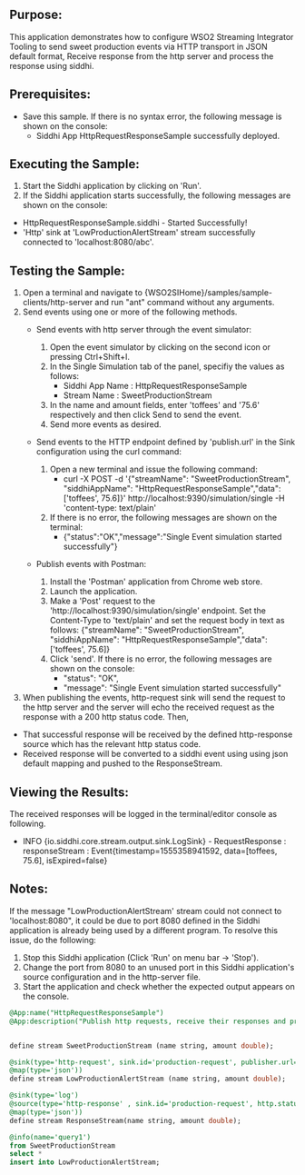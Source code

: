 
## Purpose:
This application demonstrates how to configure WSO2 Streaming Integrator Tooling to send sweet production events via HTTP transport in JSON default format, Receive response from the http server and process the response using siddhi.

## Prerequisites:
* Save this sample. If there is no syntax error, the following message is shown on the console:
    - Siddhi App HttpRequestResponseSample successfully deployed.

## Executing the Sample:
1) Start the Siddhi application by clicking on 'Run'.
2) If the Siddhi application starts successfully, the following messages are shown on the console:
* HttpRequestResponseSample.siddhi - Started Successfully!
* 'Http' sink at 'LowProductionAlertStream' stream successfully connected to 'localhost:8080/abc'.

## Testing the Sample:
1) Open a terminal and navigate to {WSO2SIHome}/samples/sample-clients/http-server and run "ant" command without any arguments.
2) Send events using one or more of the following methods.
    * Send events with http server through the event simulator:
        1) Open the event simulator by clicking on the second icon or pressing Ctrl+Shift+I.
	    2) In the Single Simulation tab of the panel, specifiy the values as follows:
            * Siddhi App Name  : HttpRequestResponseSample
            * Stream Name     : SweetProductionStream
        3) In the name and amount fields, enter 'toffees' and '75.6' respectively and then click Send to send the event.
        4) Send more events as desired.

    * Send events to the HTTP endpoint defined by 'publish.url' in the Sink configuration using the curl command:
        1) Open a new terminal and issue the following command:
            * curl -X POST -d '{"streamName": "SweetProductionStream", "siddhiAppName": "HttpRequestResponseSample","data": ['toffees', 75.6]}' http://localhost:9390/simulation/single -H 'content-type: text/plain'
        2) If there is no error, the following messages are shown on the terminal:
            *  {"status":"OK","message":"Single Event simulation started successfully"}

    * Publish events with Postman:
        1) Install the 'Postman' application from Chrome web store.
        2) Launch the application.
        3) Make a 'Post' request to the 'http://localhost:9390/simulation/single' endpoint. Set the Content-Type to 'text/plain' and set the request body in text as follows:
	{"streamName": "SweetProductionStream", "siddhiAppName": "HttpRequestResponseSample","data": ['toffees', 75.6]}
        4) Click 'send'. If there is no error, the following messages are shown on the console:
            *  "status": "OK",
            *  "message": "Single Event simulation started successfully"
3) When publishing the events,
http-request sink will send the request to the http server and the server will echo the received request as the response with a 200 http status code.
Then,
- That successful response will be received by the defined http-response source which has the relevant http status code.
- Received response will be converted to a siddhi event using using json default mapping and pushed to the ResponseStream.

## Viewing the Results:
The received responses will be logged in the terminal/editor console as following.

* INFO {io.siddhi.core.stream.output.sink.LogSink} - RequestResponse : responseStream : Event{timestamp=1555358941592, data=[toffees, 75.6], isExpired=false}

## Notes:
If the message "LowProductionAlertStream' stream could not connect to 'localhost:8080", it could be due to port 8080
defined in the Siddhi application is already being used by a different program. To resolve this issue, do the following:
1) Stop this Siddhi application (Click 'Run' on menu bar -> 'Stop').
2) Change the port from 8080 to an unused port in this Siddhi application's source configuration and in the http-server file.
3) Start the application and check whether the expected output appears on the console.

```sql
@App:name("HttpRequestResponseSample")
@App:description("Publish http requests, receive their responses and process them")


define stream SweetProductionStream (name string, amount double);

@sink(type='http-request', sink.id='production-request', publisher.url='http://localhost:8080/abc',
@map(type='json'))
define stream LowProductionAlertStream (name string, amount double);

@sink(type='log')
@source(type='http-response' , sink.id='production-request', http.status.code='200',
@map(type='json'))
define stream ResponseStream(name string, amount double);

@info(name='query1')
from SweetProductionStream
select *
insert into LowProductionAlertStream;
```